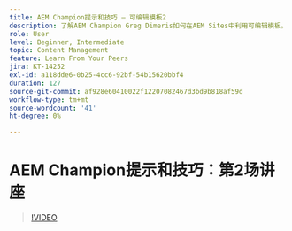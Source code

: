 ```yaml
---
title: AEM Champion提示和技巧 — 可编辑模板2
description: 了解AEM Champion Greg Dimeris如何在AEM Sites中利用可编辑模板。 请查看这些快速提示，然后立即在您的实例中试用。
role: User
level: Beginner, Intermediate
topic: Content Management
feature: Learn From Your Peers
jira: KT-14252
exl-id: a118dde6-0b25-4cc6-92bf-54b15620bbf4
duration: 127
source-git-commit: af928e60410022f12207082467d3bd9b818af59d
workflow-type: tm+mt
source-wordcount: '41'
ht-degree: 0%

---
```


# AEM Champion提示和技巧：第2场讲座

>[!VIDEO](https://video.tv.adobe.com/v/3409427?quality=12&learn=on)
